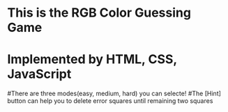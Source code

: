 # This is the RGB Color Guessing Game
# Implemented by HTML, CSS, JavaScript

#There are three modes(easy, medium, hard) you can selecte!
#The [Hint] button can help you to delete error squares until remaining two squares
